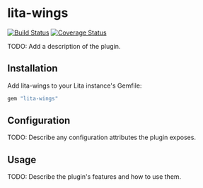 # lita-wings

[![Build Status](https://travis-ci.org/onewheelskyward/lita-wings.png?branch=master)](https://travis-ci.org/onewheelskyward/lita-wings)
[![Coverage Status](https://coveralls.io/repos/onewheelskyward/lita-wings/badge.svg?branch=master)](https://coveralls.io/r/onewheelskyward/lita-wings?branch=master)

TODO: Add a description of the plugin.

## Installation

Add lita-wings to your Lita instance's Gemfile:

``` ruby
gem "lita-wings"
```

## Configuration

TODO: Describe any configuration attributes the plugin exposes.

## Usage

TODO: Describe the plugin's features and how to use them.
